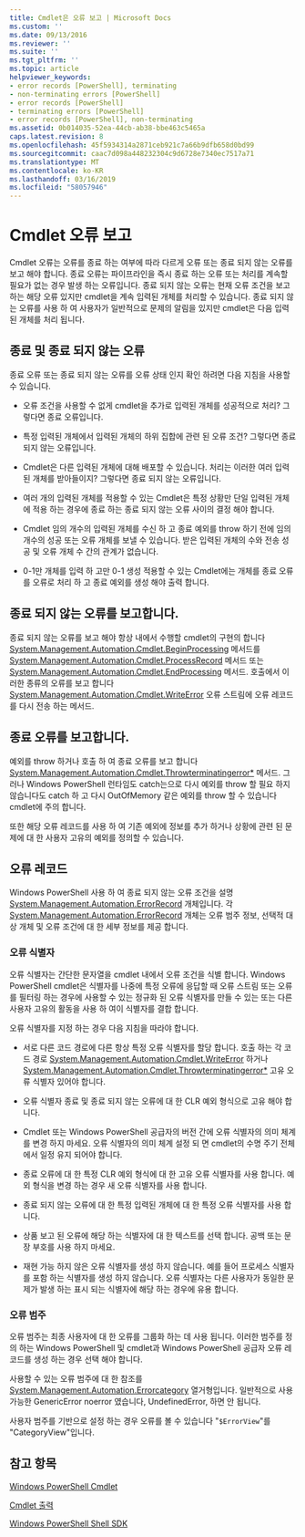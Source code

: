 ```yaml
---
title: Cmdlet은 오류 보고 | Microsoft Docs
ms.custom: ''
ms.date: 09/13/2016
ms.reviewer: ''
ms.suite: ''
ms.tgt_pltfrm: ''
ms.topic: article
helpviewer_keywords:
- error records [PowerShell], terminating
- non-terminating errors [PowerShell]
- error records [PowerShell]
- terminating errors [PowerShell]
- error records [PowerShell], non-terminating
ms.assetid: 0b014035-52ea-44cb-ab38-bbe463c5465a
caps.latest.revision: 8
ms.openlocfilehash: 45f5934314a2871ceb921c7a66b9dfb658d0bd99
ms.sourcegitcommit: caac7d098a448232304c9d6728e7340ec7517a71
ms.translationtype: MT
ms.contentlocale: ko-KR
ms.lasthandoff: 03/16/2019
ms.locfileid: "58057946"
---
```

# <a name="cmdlet-error-reporting"></a>Cmdlet 오류 보고

Cmdlet 오류는 오류를 종료 하는 여부에 따라 다르게 오류 또는 종료 되지 않는 오류를 보고 해야 합니다. 종료 오류는 파이프라인을 즉시 종료 하는 오류 또는 처리를 계속할 필요가 없는 경우 발생 하는 오류입니다. 종료 되지 않는 오류는 현재 오류 조건을 보고 하는 해당 오류 있지만 cmdlet을 계속 입력된 개체를 처리할 수 있습니다. 종료 되지 않는 오류를 사용 하 여 사용자가 일반적으로 문제의 알림을 있지만 cmdlet은 다음 입력된 개체를 처리 됩니다.

## <a name="terminating-and-nonterminating-errors"></a>종료 및 종료 되지 않는 오류

종료 오류 또는 종료 되지 않는 오류를 오류 상태 인지 확인 하려면 다음 지침을 사용할 수 있습니다.

- 오류 조건을 사용할 수 없게 cmdlet을 추가로 입력된 개체를 성공적으로 처리? 그렇다면 종료 오류입니다.

- 특정 입력된 개체에서 입력된 개체의 하위 집합에 관련 된 오류 조건? 그렇다면 종료 되지 않는 오류입니다.

- Cmdlet은 다른 입력된 개체에 대해 배포할 수 있습니다. 처리는 이러한 여러 입력된 개체를 받아들이지? 그렇다면 종료 되지 않는 오류입니다.

- 여러 개의 입력된 개체를 적용할 수 있는 Cmdlet은 특정 상황만 단일 입력된 개체에 적용 하는 경우에 종료 하는 종료 되지 않는 오류 사이의 결정 해야 합니다.

- Cmdlet 임의 개수의 입력된 개체를 수신 하 고 종료 예외를 throw 하기 전에 임의 개수의 성공 또는 오류 개체를 보낼 수 있습니다. 받은 입력된 개체의 수와 전송 성공 및 오류 개체 수 간의 관계가 없습니다.

- 0-1만 개체를 입력 하 고만 0-1 생성 적용할 수 있는 Cmdlet에는 개체를 종료 오류를 오류로 처리 하 고 종료 예외를 생성 해야 출력 합니다.

## <a name="reporting-nonterminating-errors"></a>종료 되지 않는 오류를 보고합니다.

종료 되지 않는 오류를 보고 해야 항상 내에서 수행할 cmdlet의 구현의 합니다 [System.Management.Automation.Cmdlet.BeginProcessing](/dotnet/api/System.Management.Automation.Cmdlet.BeginProcessing) 메서드를 [ System.Management.Automation.Cmdlet.ProcessRecord](/dotnet/api/System.Management.Automation.Cmdlet.ProcessRecord) 메서드 또는 [System.Management.Automation.Cmdlet.EndProcessing](/dotnet/api/System.Management.Automation.Cmdlet.EndProcessing) 메서드. 호출에서 이러한 종류의 오류를 보고 합니다 [System.Management.Automation.Cmdlet.WriteError](/dotnet/api/System.Management.Automation.Cmdlet.WriteError) 오류 스트림에 오류 레코드를 다시 전송 하는 메서드.

## <a name="reporting-terminating-errors"></a>종료 오류를 보고합니다.

예외를 throw 하거나 호출 하 여 종료 오류를 보고 합니다 [System.Management.Automation.Cmdlet.Throwterminatingerror*](/dotnet/api/System.Management.Automation.Cmdlet.ThrowTerminatingError) 메서드. 그러나 Windows PowerShell 런타임도 catch는으로 다시 예외를 throw 할 필요 하지 않습니다도 catch 하 고 다시 OutOfMemory 같은 예외를 throw 할 수 있습니다 cmdlet에 주의 합니다.

또한 해당 오류 레코드를 사용 하 여 기존 예외에 정보를 추가 하거나 상황에 관련 된 문제에 대 한 사용자 고유의 예외를 정의할 수 있습니다.

## <a name="error-records"></a>오류 레코드

Windows PowerShell 사용 하 여 종료 되지 않는 오류 조건을 설명 [System.Management.Automation.ErrorRecord](/dotnet/api/System.Management.Automation.ErrorRecord) 개체입니다. 각 [System.Management.Automation.ErrorRecord](/dotnet/api/System.Management.Automation.ErrorRecord) 개체는 오류 범주 정보, 선택적 대상 개체 및 오류 조건에 대 한 세부 정보를 제공 합니다.

### <a name="error-identifiers"></a>오류 식별자

오류 식별자는 간단한 문자열을 cmdlet 내에서 오류 조건을 식별 합니다. Windows PowerShell cmdlet은 식별자를 나중에 특정 오류에 응답할 때 오류 스트림 또는 오류를 필터링 하는 경우에 사용할 수 있는 정규화 된 오류 식별자를 만들 수 있는 또는 다른 사용자 고유의 활동을 사용 하 여이 식별자를 결합 합니다.

오류 식별자를 지정 하는 경우 다음 지침을 따라야 합니다.

- 서로 다른 코드 경로에 다른 항상 특정 오류 식별자를 할당 합니다. 호출 하는 각 코드 경로 [System.Management.Automation.Cmdlet.WriteError](/dotnet/api/System.Management.Automation.Cmdlet.WriteError) 하거나 [System.Management.Automation.Cmdlet.Throwterminatingerror*](/dotnet/api/System.Management.Automation.Cmdlet.ThrowTerminatingError) 고유 오류 식별자 있어야 합니다.

- 오류 식별자 종료 및 종료 되지 않는 오류에 대 한 CLR 예외 형식으로 고유 해야 합니다.

- Cmdlet 또는 Windows PowerShell 공급자의 버전 간에 오류 식별자의 의미 체계를 변경 하지 마세요. 오류 식별자의 의미 체계 설정 되 면 cmdlet의 수명 주기 전체에서 일정 유지 되어야 합니다.

- 종료 오류에 대 한 특정 CLR 예외 형식에 대 한 고유 오류 식별자를 사용 합니다. 예외 형식을 변경 하는 경우 새 오류 식별자를 사용 합니다.

- 종료 되지 않는 오류에 대 한 특정 입력된 개체에 대 한 특정 오류 식별자를 사용 합니다.

- 상품 보고 된 오류에 해당 하는 식별자에 대 한 텍스트를 선택 합니다. 공백 또는 문장 부호를 사용 하지 마세요.

- 재현 가능 하지 않은 오류 식별자를 생성 하지 않습니다. 예를 들어 프로세스 식별자를 포함 하는 식별자를 생성 하지 않습니다. 오류 식별자는 다른 사용자가 동일한 문제가 발생 하는 표시 되는 식별자에 해당 하는 경우에 유용 합니다.

### <a name="error-categories"></a>오류 범주

오류 범주는 최종 사용자에 대 한 오류를 그룹화 하는 데 사용 됩니다. 이러한 범주를 정의 하는 Windows PowerShell 및 cmdlet과 Windows PowerShell 공급자 오류 레코드를 생성 하는 경우 선택 해야 합니다.

사용할 수 있는 오류 범주에 대 한 참조를 [System.Management.Automation.Errorcategory](/dotnet/api/System.Management.Automation.ErrorCategory) 열거형입니다. 일반적으로 사용 가능한 GenericError noerror 였습니다, UndefinedError, 하면 안 됩니다.

사용자 범주를 기반으로 설정 하는 경우 오류를 볼 수 있습니다 "`$ErrorView`"를 "CategoryView"입니다.

## <a name="see-also"></a>참고 항목

[Windows PowerShell Cmdlet](./cmdlet-overview.md)

[Cmdlet 출력](./types-of-cmdlet-output.md)

[Windows PowerShell Shell SDK](../windows-powershell-reference.md)
